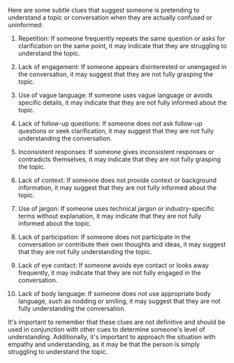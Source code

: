 Here are some subtle clues that suggest someone is pretending to understand a topic or conversation when they are actually confused or uninformed:

1. Repetition: If someone frequently repeats the same question or asks for clarification on the same point, it may indicate that they are struggling to understand the topic.

2. Lack of engagement: If someone appears disinterested or unengaged in the conversation, it may suggest that they are not fully grasping the topic.

3. Use of vague language: If someone uses vague language or avoids specific details, it may indicate that they are not fully informed about the topic.

4. Lack of follow-up questions: If someone does not ask follow-up questions or seek clarification, it may suggest that they are not fully understanding the conversation.

5. Inconsistent responses: If someone gives inconsistent responses or contradicts themselves, it may indicate that they are not fully grasping the topic.

6. Lack of context: If someone does not provide context or background information, it may suggest that they are not fully informed about the topic.

7. Use of jargon: If someone uses technical jargon or industry-specific terms without explanation, it may indicate that they are not fully informed about the topic.

8. Lack of participation: If someone does not participate in the conversation or contribute their own thoughts and ideas, it may suggest that they are not fully understanding the topic.

9. Lack of eye contact: If someone avoids eye contact or looks away frequently, it may indicate that they are not fully engaged in the conversation.

10. Lack of body language: If someone does not use appropriate body language, such as nodding or smiling, it may suggest that they are not fully understanding the conversation.

It's important to remember that these clues are not definitive and should be used in conjunction with other cues to determine someone's level of understanding. Additionally, it's important to approach the situation with empathy and understanding, as it may be that the person is simply struggling to understand the topic.